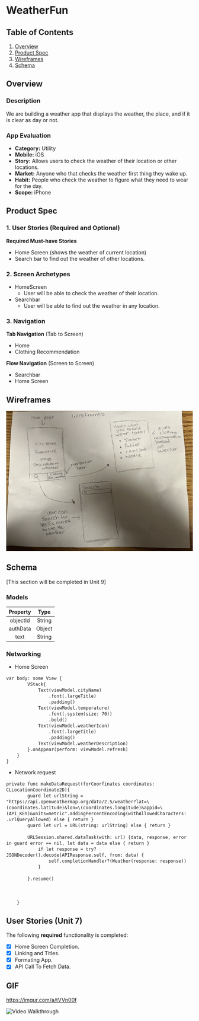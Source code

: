 # WeatherFun
## Table of Contents
1. [Overview](#Overview)
1. [Product Spec](#Product-Spec)
1. [Wireframes](#Wireframes)
2. [Schema](#Schema)

## Overview
### Description
We are building a weather app that displays the weather, the place, and if it is clear as day or not.

### App Evaluation
- **Category:** Utility
- **Mobile:** iOS
- **Story:** Allows users to check the weather of their location or other locations.
- **Market:** Anyone who that checks the weather first thing they wake up.
- **Habit:** People who check the weather to figure what they need to wear for the day.
- **Scope:** iPhone

## Product Spec

### 1. User Stories (Required and Optional)

**Required Must-have Stories**

* Home Screen (shows the weather of current location)
* Search bar to find out the weather of other locations.


### 2. Screen Archetypes

* HomeScreen
   * User will be able to check the weather of their location.
* Searchbar
   * User will be able to find out the weather in any location.

### 3. Navigation

**Tab Navigation** (Tab to Screen)

* Home
* Clothing Recommendation

**Flow Navigation** (Screen to Screen)

* Searchbar
* Home Screen



## Wireframes


<img src= https://raw.githubusercontent.com/CodePathGroup14/WeatherAPI/main/IMG_3451.jpg width=600>




## Schema 
[This section will be completed in Unit 9]

### Models
Property           |  Type
:-------------------------:|:-------------------------:
 objectId |  String
 authData | Object
 text | String
 
 

### Networking
- Home Screen 
```
var body: some View {
        VStack{
            Text(viewModel.cityName)
                .font(.largeTitle)
                .padding()
            Text(viewModel.temperature)
                .font(.system(size: 70))
                .bold()
            Text(viewModel.weatherIcon)
                .font(.largeTitle)
                .padding()
            Text(viewModel.weatherDescription)
        }.onAppear(perform: viewModel.refresh)
    }
}
```
- Network request 
```
private func makeDataRequest(forCoorfinates coordinates: CLLocationCoordinate2D){
        guard let urlString = "https://api.openweathermap.org/data/2.5/weather?lat=\(coordinates.latitude)&lon=\(coordinates.longitude)&appid=\(API_KEY)&units=metric".addingPercentEncoding(withAllowedCharacters: .urlQueryAllowed) else { return }
        guard let url = URL(string: urlString) else { return }
        
        URLSession.shared.dataTask(with: url) {data, response, error in guard error == nil, let data = data else { return }
            if let response = try? JSONDecoder().decode(APIResponse.self, from: data) {
                self.completionHandler?(Weather(response: response))
            }
            
        }.resume()
        

        
    }

```
## User Stories (Unit 7)

The following **required** functionality is completed:

- [x] Home Screen Completion. 
- [x] Linking and Titles. 
- [x] Formating App. 
- [x] API Call To Fetch Data. 

## GIF
https://imgur.com/a/tVVn00f

<img src='http://g.recordit.co/5e3OoVdaak.gif' title='Video Walkthrough' width='' alt='Video Walkthrough' />


